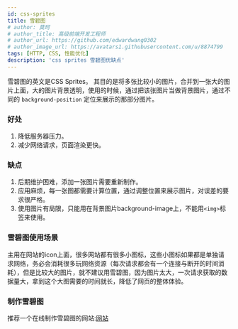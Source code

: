 ```yaml
---
id: css-sprites
title: 雪碧图
# author: 莫珂
# author_title: 高级前端开发工程师
# author_url: https://github.com/edwardwang0302
# author_image_url: https://avatars1.githubusercontent.com/u/8874799
tags: [HTTP, CSS, 性能优化]
description: 'css sprites 雪碧图优缺点'
---
```

雪碧图的英文是CSS Sprites。 其目的是将多张比较小的图片，合并到一张大的图片上面，大的图片背景透明，使用的时候，通过把该张图片当做背景图片，通过不同的 `background-position` 定位来展示的那部分图片。
<!--truncate-->
### 好处
1. 降低服务器压力。
2. 减少网络请求，页面渲染更快。

### 缺点
1. 后期维护困难，添加一张图片需要重新制作。
2. 应用麻烦，每一张图都需要计算位置，通过调整位置来展示图片，对误差的要求很严格。
3. 使用图片有局限，只能用在背景图片background-image上，不能用`<img>`标签来使用。

### 雪碧图使用场景
主用在网站的icon上面，很多网站都有很多小图标，这些小图标如果都是单独请求网络，务必会消耗很多玩网络资源（每次请求都会有一个连接与断开的时间消耗），但是比较大的图片，就不建议用雪碧图，因为图片太大，一次请求获取的数据量大，拿到这个大图需要的时间就长，降低了网页的整体体验。

### 制作雪碧图
推荐一个在线制作雪碧图的网站:[网站](https://www.toptal.com/developers/css/sprite-generator)

